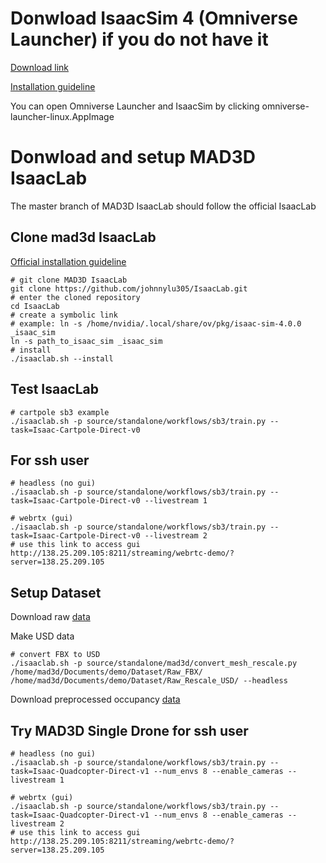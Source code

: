 # Donwload IsaacSim 4 (Omniverse Launcher) if you do not have it
[Download link](https://www.nvidia.com/en-us/omniverse/download/) 

[Installation guideline](https://docs.omniverse.nvidia.com/isaacsim/latest/installation/install_workstation.html)

You can open Omniverse Launcher and IsaacSim by clicking omniverse-launcher-linux.AppImage

# Donwload and setup MAD3D IsaacLab 
The master branch of MAD3D IsaacLab should follow the official IsaacLab
## Clone mad3d IsaacLab
[Official installation guideline](https://isaac-sim.github.io/IsaacLab/source/setup/installation/binaries_installation.html)
```
# git clone MAD3D IsaacLab
git clone https://github.com/johnnylu305/IsaacLab.git
# enter the cloned repository
cd IsaacLab
# create a symbolic link
# example: ln -s /home/nvidia/.local/share/ov/pkg/isaac-sim-4.0.0 _isaac_sim
ln -s path_to_isaac_sim _isaac_sim
# install
./isaaclab.sh --install
```
## Test IsaacLab
```
# cartpole sb3 example
./isaaclab.sh -p source/standalone/workflows/sb3/train.py --task=Isaac-Cartpole-Direct-v0
```
## For ssh user
```
# headless (no gui)
./isaaclab.sh -p source/standalone/workflows/sb3/train.py --task=Isaac-Cartpole-Direct-v0 --livestream 1

# webrtx (gui)
./isaaclab.sh -p source/standalone/workflows/sb3/train.py --task=Isaac-Cartpole-Direct-v0 --livestream 2
# use this link to access gui
http://138.25.209.105:8211/streaming/webrtc-demo/?server=138.25.209.105
```

## Setup Dataset
Download raw [data](https://drive.google.com/file/d/13ojen4WYDuRf47Hg3vuEcuwso5G5Shmh/view?usp=drive_link)

Make USD data
```
# convert FBX to USD
./isaaclab.sh -p source/standalone/mad3d/convert_mesh_rescale.py /home/mad3d/Documents/demo/Dataset/Raw_FBX/ /home/mad3d/Documents/demo/Dataset/Raw_Rescale_USD/ --headless
```
Download preprocessed occupancy [data](https://drive.google.com/file/d/1nTxavT1OunN_ZK4X5GR_FajhkHCFlD62/view?usp=sharing)

## Try MAD3D Single Drone for ssh user
```
# headless (no gui)
./isaaclab.sh -p source/standalone/workflows/sb3/train.py --task=Isaac-Quadcopter-Direct-v1 --num_envs 8 --enable_cameras --livestream 1

# webrtx (gui)
./isaaclab.sh -p source/standalone/workflows/sb3/train.py --task=Isaac-Quadcopter-Direct-v1 --num_envs 8 --enable_cameras --livestream 2
# use this link to access gui
http://138.25.209.105:8211/streaming/webrtc-demo/?server=138.25.209.105
```
